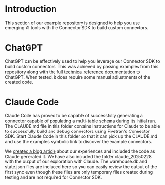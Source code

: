 # Introduction
This section of our example repository is designed to help you use emerging AI tools with the Connector SDK to build custom connectors.


# ChatGPT
ChatGPT can be effectively used to help you leverage our Connector SDK to build custom connectors. This was achieved by passing examples from this repository along with the full [technical reference](https://fivetran.com/docs/connector-sdk/technical-reference) documentation to ChatGPT. When tested, it does require some manual adjustments of the created code.

# Claude Code
Claude Code has proved to be capable of successfully generating a connector capable of populating a multi-table schema during its initial run. The CLAUDE.md file in this folder contains instructions for Claude to be able to successfully build and debug connectors using Fivetran's Connector SDK. Start Claude Code in this folder so that it can pick up the CLAUDE.md and use the examples symbolic link to discover the example connectors. 

We [created a blog article](https://www.fivetran.com/blog/building-a-fivetran-connector-in-1-hour-with-anthropics-claude-ai) about our experiences and included the code as Claude generated it. We have also included the folder claude_20250228 with the output of our exploration with Claude. The warehouse.db and state.json files are included here so you can easily review the output of the first sync even though these files are only temporary files created during testing and are not required for Connector SDK.
